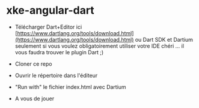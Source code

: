 xke-angular-dart
================

- Télécharger Dart+Editor ici [https://www.dartlang.org/tools/download.html](https://www.dartlang.org/tools/download.html)
ou Dart SDK et Dartium seulement si vous voulez obligatoirement utiliser votre IDE chéri ... il vous faudra trouver le plugin Dart ;)

- Cloner ce repo

- Ouvrir le répertoire dans l'éditeur

- "Run with" le fichier index.html avec Dartium

- A vous de jouer
